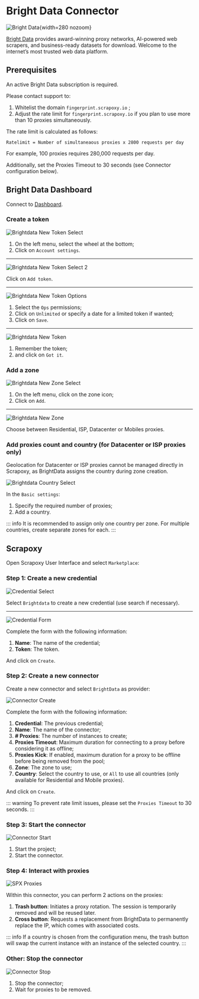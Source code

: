 # Bright Data Connector

![Bright Data](/assets/images/brightdata.svg){width=280 nozoom}

[Bright Data](https://get.brightdata.com/khkl3keb25ld) provides award-winning proxy networks, AI-powered web scrapers, 
and business-ready datasets for download. Welcome to the internet’s most trusted web data platform.

## Prerequisites

An active Bright Data subscription is required.

Please contact support to:

1. Whitelist the domain `fingerprint.scrapoxy.io` ;
2. Adjust the rate limit for `fingerprint.scrapoxy.io` if you plan to use more than 10 proxies simultaneously.

The rate limit is calculated as follows:

`Ratelimit = Number of simultaneaous proxies x 2800 requests per day`

For example, 100 proxies requires 280,000 requests per day.

Additionally, set the Proxies Timeout to 30 seconds (see Connector configuration below).


## Bright Data Dashboard

Connect to [Dashboard](https://brightdata.com/cp).


### Create a token

![Brightdata New Token Select](brightdata_new_token_select.png)

1. On the left menu, select the wheel at the bottom;
2. Click on `Account settings`.

---

![Brightdata New Token Select 2](brightdata_new_token_select2.png)

Click on `Add token`.

---

![Brightdata New Token Options](brightdata_new_token_opts.png)

1. Select the `Ops` permissions;
2. Click on `Unlimited` or specify a date for a limited token if wanted;
3. Click on `Save`.

---

![Brightdata New Token](brightdata_new_token.png)

1. Remember the token;
2. and click on `Got it`.

### Add a zone

![Brightdata New Zone Select](brightdata_new_zone_select.png)

1. On the left menu, click on the zone icon;
2. Click on `Add`.

---

![Brightdata New Zone](brightdata_new_zone.png)

Choose between Residential, ISP, Datacenter or Mobiles proxies.


### Add proxies count and country (for Datacenter or ISP proxies only)

Geolocation for Datacenter or ISP proxies cannot be managed directly in Scrapoxy, as BrightData assigns the country during zone creation.

![Brightdata Country Select](brightdata_new_zone_country.png)

In the `Basic settings`:

1. Specify the required number of proxies;
2. Add a country.

::: info
It is recommended to assign only one country per zone. For multiple countries, create separate zones for each.
:::


## Scrapoxy

Open Scrapoxy User Interface and select `Marketplace`:


### Step 1: Create a new credential

![Credential Select](spx_credential_select.png)

Select `Brightdata` to create a new credential (use search if necessary).

---

![Credential Form](spx_credential_create.png)

Complete the form with the following information:
1. **Name**: The name of the credential;
2. **Token**: The token.

And click on `Create`.


### Step 2: Create a new connector

Create a new connector and select `BrightData` as provider:

![Connector Create](spx_connector_create.png)

Complete the form with the following information:
1. **Credential**: The previous credential;
2. **Name**: The name of the connector;
3. **# Proxies**: The number of instances to create;
4. **Proxies Timeout**: Maximum duration for connecting to a proxy before considering it as offline;
5. **Proxies Kick**: If enabled, maximum duration for a proxy to be offline before being removed from the pool;
6. **Zone**: The zone to use;
7. **Country**: Select the country to use, or `All` to use all countries (only available for Residential and Mobile proxies).

And click on `Create`.

::: warning
To prevent rate limit issues, please set the `Proxies Timeout` to 30 seconds.
:::


### Step 3: Start the connector

![Connector Start](spx_connector_start.png)

1. Start the project;
2. Start the connector.


### Step 4: Interact with proxies

![SPX Proxies](spx_proxies.png)

Within this connector, you can perform 2 actions on the proxies:
1. **Trash button**: Initiates a proxy rotation. The session is temporarily removed and will be reused later.
2. **Cross button**: Requests a replacement from BrightData to permanently replace the IP, which comes with associated costs.

::: info
If a country is chosen from the configuration menu,
the trash button will swap the current instance with an instance of the selected country.
:::


### Other: Stop the connector

![Connector Stop](spx_connector_stop.png)

1. Stop the connector;
2. Wait for proxies to be removed.
